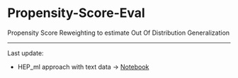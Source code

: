 # Propensity-Score-Eval
Propensity Score Reweighting to estimate Out Of Distribution Generalization
___
Last update: 
+ HEP_ml approach with text data -> [Notebook]([https://arxiv.org/pdf/1908.10084.pdf](https://github.com/grgera/Propensity-Score-Eval/blob/main/toy_example_2.0.ipynb))
